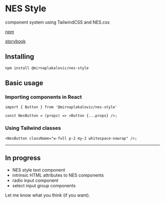 # NES Style

component system using TailwindCSS and NES.css

[npm](https://www.npmjs.com/package/@mirnaplakalovic/nes-style)

[storybook](https://www.nes.style)

## Installing

`npm install @mirnaplakalovic/nes-style`


## Basic usage

### Importing components in React

```
import { Button } from '@mirnaplakalovic/nes-style'

const NesButton = (props) => <Button {...props} />;
```

### Using Tailwind classes

```
<NesButton className="w-full p-2 my-2 whitespace-nowrap" />;
```

----------------------

## In progress
* NES style text component
* intrinsic HTML attributes to NES components
* radio input component
* select input group components

Let me know what you think (if you want).
